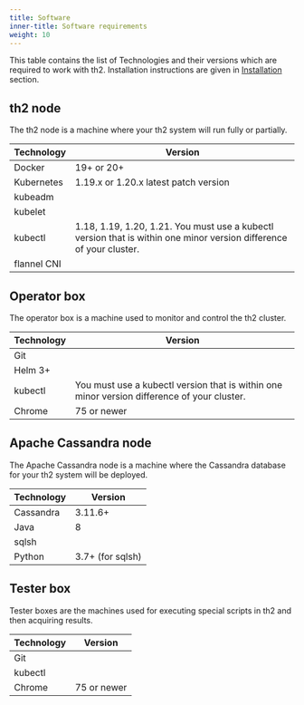 ```yaml
---
title: Software
inner-title: Software requirements
weight: 10
---
```


This table contains the list of Technologies and their versions which are required to work with th2. Installation instructions are given in [Installation](../../getting-started/install-th2/1-base-system/basic) section. 

## th2 node

The th2 node is a machine where your th2 system will run fully or partially.

|Technology|Version|
|---|---|
|Docker|19+ or 20+|   
|Kubernetes|1.19.x or 1.20.x latest patch version|   
|kubeadm||   
|kubelet||
|kubectl|1.18, 1.19, 1.20, 1.21. You must use a kubectl version that is within one minor version difference of your cluster. |
|flannel CNI||

## Operator box 

The operator box is a machine used to monitor and control the th2 cluster.

|Technology|Version|
|---|---|
|Git||
|Helm 3+||
|kubectl|You must use a kubectl version that is within one minor version difference of your cluster.|
|Chrome|75 or newer|

## Apache Cassandra node

The Apache Cassandra node is a machine where the Cassandra database for your th2 system will be deployed.

|Technology|Version|
|---|---|
|Cassandra|3.11.6+|
|Java|8|
|sqlsh||
|Python|3.7+ (for sqlsh)|

## Tester box

Tester boxes are the machines used for executing special scripts in th2 and then acquiring results.

|Technology|Version|
|---|---|
|Git||
|kubectl||
|Chrome|75 or newer|

